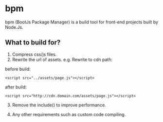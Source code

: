 bpm
===

bpm (BootJs Package Manager) is a build tool for front-end projects built by Node.Js.

## What to build for?

1. Compress css/js files.
2. Rewrite the url of assets. e.g. Rewrite to cdn path:

before build:
	
	<script src="../assets/page.js"></script>
	
after build:

	<script src="http://cdn.domain.com/assets/page.js"></script>
	
3. Remove the include() to improve performance.

4. Any other requirements such as custom code compiling.